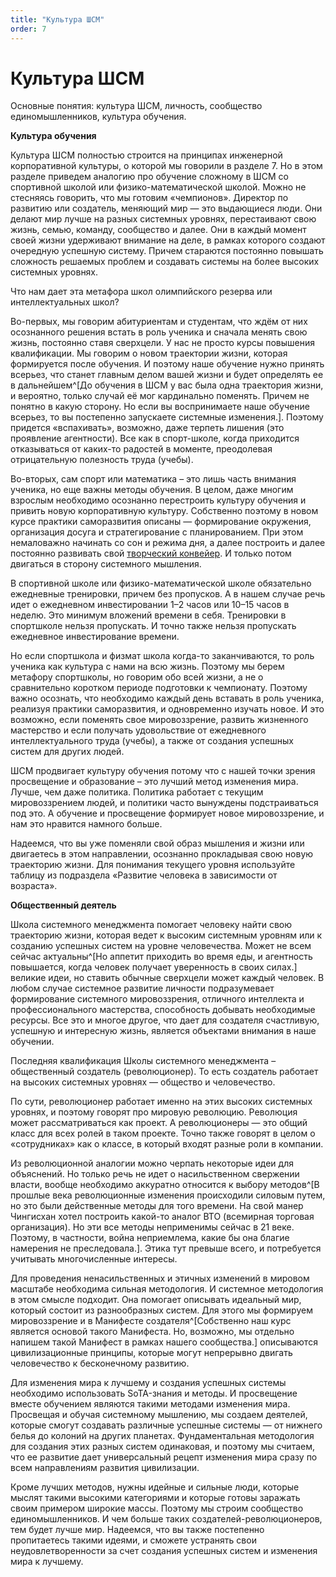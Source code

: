 ```yaml
---
title: "Культура ШСМ"
order: 7
---
```


# Культура ШСМ

Основные понятия: культура ШСМ, личность, сообщество единомышленников, культура обучения.

**Культура обучения**

Культура ШСМ полностью строится на принципах инженерной корпоративной культуры, о которой мы говорили в разделе 7. Но в этом разделе приведем аналогию про обучение сложному в ШСМ со спортивной школой или физико-математической школой. Можно не стесняясь говорить, что мы готовим «чемпионов». Директор по развитию или создатель, меняющий мир — это выдающиеся люди. Они делают мир лучше на разных системных уровнях, перестаивают свою жизнь, семью, команду, сообщество и далее. Они в каждый момент своей жизни удерживают внимание на деле, в рамках которого создают очередную успешную систему. Причем стараются постоянно повышать сложность решаемых проблем и создавать системы на более высоких системных уровнях.

Что нам дает эта метафора школ олимпийского резерва или интеллектуальных школ?

Во-первых, мы говорим абитуриентам и студентам, что ждём от них осознанного решения встать в роль ученика и сначала менять свою жизнь, постоянно ставя сверхцели. У нас не просто курсы повышения квалификации. Мы говорим о новом траектории жизни, которая формируется после обучения. И поэтому наше обучение нужно принять всерьез, что станет главным делом вашей жизни и будет определять ее в дальнейшем^[До обучения в ШСМ у вас была одна траектория жизни, и вероятно, только случай её мог кардинально поменять. Причем не понятно в какую сторону. Но если вы воспринимаете наше обучение всерьез, то вы постепенно запускаете системные изменения.]. Поэтому придется «вспахивать», возможно, даже терпеть лишения (это проявление агентности). Все как в спорт-школе, когда приходится отказываться от каких-то радостей в моменте, преодолевая отрицательную полезность труда (учебы).

Во-вторых, сам спорт или математика – это лишь часть внимания ученика, но еще важны методы обучения. В целом, даже многим взрослым необходимо осознанно перестроить культуру обучения и привить новую корпоративную культуру. Собственно поэтому в новом курсе практики саморазвития описаны — формирование окружения, организация досуга и стратегирование с планированием. При этом немаловажно начинать со сон и режима дня, а далее построить и далее постоянно развивать свой [творческий конвейер](https://systemsworld.club/t/tvorcheskij-konvejer/8533). И только потом двигаться в сторону системного мышления.

В спортивной школе или физико-математической школе обязательно ежедневные тренировки, причем без пропусков. А в нашем случае речь идет о ежедневном инвестировании 1–2 часов или 10–15 часов в неделю. Это минимум вложений времени в себя. Тренировки в спортшколе нельзя пропускать. И точно также нельзя пропускать ежедневное инвестирование времени.

Но если спортшкола и физмат школа когда-то заканчиваются, то роль ученика как культура с нами на всю жизнь. Поэтому мы берем метафору спортшколы, но говорим обо всей жизни, а не о сравнительно коротком периоде подготовки к чемпионату. Поэтому важно осознать, что необходимо каждый день вставать в роль ученика, реализуя практики саморазвития, и одновременно изучать новое. И это возможно, если поменять свое мировоззрение, развить жизненного мастерство и если получать удовольствие от ежедневного интеллектуального труда (учебы), а также от создания успешных систем для других людей.

ШСМ продвигает культуру обучения потому что с нашей точки зрения просвещение и образование – это лучший метод изменения мира. Лучше, чем даже политика. Политика работает с текущим мировоззрением людей, и политики часто вынуждены подстраиваться под это. А обучение и просвещение формирует новое мировоззрение, и нам это нравится намного больше.

Надеемся, что вы уже поменяли свой образ мышления и жизни или двигаетесь в этом направлении, осознанно прокладывая свою новую траекторию жизни. Для понимания текущего уровня используйте таблицу из подраздела «Развитие человека в зависимости от возраста».

**Общественный деятель**

Школа системного менеджмента помогает человеку найти свою траекторию жизни, которая ведет к высоким системным уровням или к созданию успешных систем на уровне человечества. Может не всем сейчас актуальны^[Но аппетит приходить во время еды, и агентность повышается, когда человек получает уверенность в своих силах.] великие идеи, но ставить обычные сверхцели может каждый человек. В любом случае системное развитие личности подразумевает формирование системного мировоззрения, отличного интеллекта и профессионального мастерства, способность добывать необходимые ресурсы. Все это и многое другое, что дает для создателя счастливую, успешную и интересную жизнь, является объектами внимания в наше обучении.

Последняя квалификация Школы системного менеджмента – общественный создатель (революционер). То есть создатель работает на высоких системных уровнях — общество и человечество.

По сути, революционер работает именно на этих высоких системных уровнях, и поэтому говорят про мировую революцию. Революция может рассматриваться как проект. А революционеры — это общий класс для всех ролей в таком проекте. Точно также говорят в целом о «сотрудниках» как о классе, в который входят разные роли в компании.

Из революционной аналогии можно черпать некоторые идеи для объяснений. Но только речь не идет о насильственном свержении власти, вообще необходимо аккуратно относится к выбору методов^[В прошлые века революционные изменения происходили силовым путем, но это были действенные методы для того времени. На свой манер Чингисхан хотел построить какой-то аналог ВТО (всемирная торговая организация). Но эти все методы неприменимы сейчас в 21 веке. Поэтому, в частности, война неприемлема, какие бы она благие намерения не преследовала.]. Этика тут превыше всего, и потребуется учитывать многочисленные интересы.

Для проведения ненасильственных и этичных изменений в мировом масштабе необходима сильная методология. И системное методология в этом смысле подходит. Она помогает описывать идеальный мир, который состоит из разнообразных систем. Для этого мы формируем мировоззрение и в Манифесте создателя^[Собственно наш курс является основой такого Манифеста. Но, возможно, мы отдельно напишем такой Манифест в рамках нашего сообщества.] описываются цивилизационные принципы, которые могут непрерывно двигать человечество к бесконечному развитию.

Для изменения мира к лучшему и создания успешных системы необходимо использовать SoTA-знания и методы. И просвещение вместе обучением являются такими методами изменения мира. Просвещая и обучая системному мышлению, мы создаем деятелей, которые смогут создавать различные успешные системы — от нижнего белья до колоний на других планетах. Фундаментальная методология для создания этих разных систем одинаковая, и поэтому мы считаем, что ее развитие дает универсальный рецепт изменения мира сразу по всем направлениям развития цивилизации.

Кроме лучших методов, нужны идейные и сильные люди, которые мыслят такими высокими категориями и которые готовы заражать своим примером широкие массы. Поэтому мы строим сообщество единомышленников. И чем больше таких создателей-революционеров, тем будет лучше мир. Надеемся, что вы также постепенно пропитаетесь такими идеями, и сможете устранять свои неудовлетворенности за счет создания успешных систем и изменения мира к лучшему.